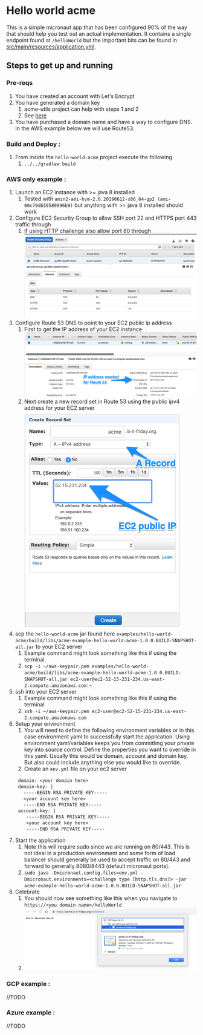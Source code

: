 # Hello world acme
This is a simple micronaut app that has been configured 90% of the way that should help you test out an actual implementation.
It contains a single endpoint found at `/helloWorld` but the important bits can be found in [src/main/resources/application.yml](src/main/resources/application.yml).

## Steps to get up and running

### Pre-reqs
1. You have created an account with Let's Encrypt
1. You have generated a domain key
   1. acme-utils project can help with steps 1 and 2
   1. See [here](../acme-utils/README.md)
1. You have purchased a domain name and have a way to configure DNS. In the AWS example below we will use Route53.

### Build and Deploy : 
1. From inside the `hello-world-acme` project execute the following
   1. `../../gradlew build` 

### AWS only example : 
1. Launch an EC2 instance with >= java 8 installed
   1. Tested with `amzn2-ami-hvm-2.0.20190612-x86_64-gp2 (ami-00c79db59589996b9)` but anything with >= java 8 installed should work
1. Configure EC2 Security Group to allow SSH port 22 and HTTPS port 443 traffic through
   1. If using HTTP challenge also allow port 80 through
    ![Configure Security Group](docs/images/EC2_Security_Group.png)  
1. Configure Route 53 DNS to point to your EC2 public ip address
   1. First to get the IP address of your EC2 instance
   ![Obtain IPv4 IP Address for EC2 instance](docs/images/Instances__EC2_Management_Console.png)
   1. Next create a new record set in Route 53 using the public ipv4 address for your EC2 server
   ![Create A record in Route53](docs/images/Route_53_Management_Console.png)
1. scp the `hello-world-acme` jar found here `examples/hello-world-acme/build/libs/acme-example-hello-world-acme-1.0.0.BUILD-SNAPSHOT-all.jar` to your EC2 server
   1. Example command might look something like this if using the terminal
   1. `scp -i ~/aws-keypair.pem examples/hello-world-acme/build/libs/acme-example-hello-world-acme-1.0.0.BUILD-SNAPSHOT-all.jar ec2-user@ec2-52-15-231-234.us-east-2.compute.amazonaws.com:~`
1. ssh into your EC2 server  
    1. Example command might look something like this if using the terminal
    1. `ssh -i ~/aws-keypair.pem ec2-user@ec2-52-15-231-234.us-east-2.compute.amazonaws.com`
1. Setup your environment 
    1. You will need to define the following environment variables or in this case environment yaml to successfully start the application. Using environment yaml/variables keeps you from committing
    your private key into source control. Define the properties you want to override in this yaml. Usually this would be domain, account and domain key. But also could include anything else you would like to override.
    1. Create an `env.yml` file on your ec2 server
    ```
     domain: <your domain here>
     domain-key: |
       -----BEGIN RSA PRIVATE KEY-----
       <your account key here>
       -----END RSA PRIVATE KEY-----
     account-key: |
        -----BEGIN RSA PRIVATE KEY-----
        <your account key here>
        -----END RSA PRIVATE KEY-----    
    ```
1. Start the application
    1. Note this will require sudo since we are running on 80/443. This is not ideal in a production environment and some form of load balancer
    should generally be used to accept traffic on 80/443 and forward to generally 8080/8443 (default micronaut ports). 
    1. `sudo java -Dmicronaut.config.files=env.yml -Dmicronaut.environments=<challenge type [http,tls,dns]> -jar acme-example-hello-world-acme-1.0.0.BUILD-SNAPSHOT-all.jar` 
1. Celebrate
    1. You should now see something like this when you navigate to `https://<you domain name>/helloWorld`
    1. ![Secured site with Let's Encrypt certificate](docs/images/Acme_cert_micronaut.png)

### GCP example : 
//TODO

### Azure example : 
//TODO